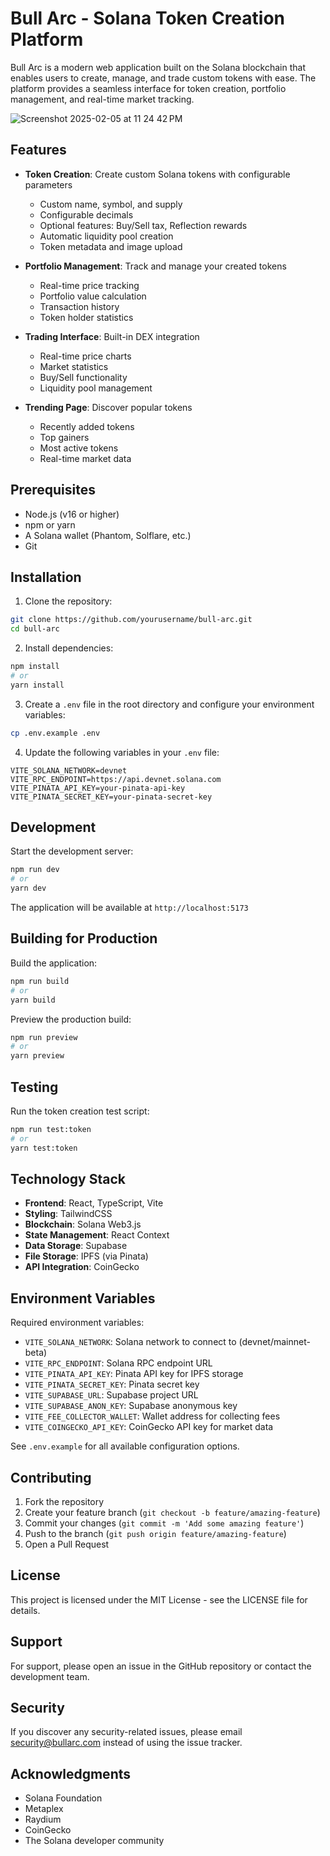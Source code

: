  # Bull Arc - Solana Token Creation Platform

Bull Arc is a modern web application built on the Solana blockchain that enables users to create, manage, and trade custom tokens with ease. The platform provides a seamless interface for token creation, portfolio management, and real-time market tracking.

![Screenshot 2025-02-05 at 11 24 42 PM](https://github.com/user-attachments/assets/44f5bd0d-f63f-4697-b6ef-6140676dc225)


## Features

- **Token Creation**: Create custom Solana tokens with configurable parameters
  - Custom name, symbol, and supply
  - Configurable decimals
  - Optional features: Buy/Sell tax, Reflection rewards
  - Automatic liquidity pool creation
  - Token metadata and image upload

- **Portfolio Management**: Track and manage your created tokens
  - Real-time price tracking
  - Portfolio value calculation
  - Transaction history
  - Token holder statistics

- **Trading Interface**: Built-in DEX integration
  - Real-time price charts
  - Market statistics
  - Buy/Sell functionality
  - Liquidity pool management

- **Trending Page**: Discover popular tokens
  - Recently added tokens
  - Top gainers
  - Most active tokens
  - Real-time market data

## Prerequisites

- Node.js (v16 or higher)
- npm or yarn
- A Solana wallet (Phantom, Solflare, etc.)
- Git

## Installation

1. Clone the repository:
```bash
git clone https://github.com/yourusername/bull-arc.git
cd bull-arc
```

2. Install dependencies:
```bash
npm install
# or
yarn install
```

3. Create a `.env` file in the root directory and configure your environment variables:
```bash
cp .env.example .env
```

4. Update the following variables in your `.env` file:
```
VITE_SOLANA_NETWORK=devnet
VITE_RPC_ENDPOINT=https://api.devnet.solana.com
VITE_PINATA_API_KEY=your-pinata-api-key
VITE_PINATA_SECRET_KEY=your-pinata-secret-key
```

## Development

Start the development server:
```bash
npm run dev
# or
yarn dev
```

The application will be available at `http://localhost:5173`

## Building for Production

Build the application:
```bash
npm run build
# or
yarn build
```

Preview the production build:
```bash
npm run preview
# or
yarn preview
```

## Testing

Run the token creation test script:
```bash
npm run test:token
# or
yarn test:token
```

## Technology Stack

- **Frontend**: React, TypeScript, Vite
- **Styling**: TailwindCSS
- **Blockchain**: Solana Web3.js
- **State Management**: React Context
- **Data Storage**: Supabase
- **File Storage**: IPFS (via Pinata)
- **API Integration**: CoinGecko

## Environment Variables

Required environment variables:

- `VITE_SOLANA_NETWORK`: Solana network to connect to (devnet/mainnet-beta)
- `VITE_RPC_ENDPOINT`: Solana RPC endpoint URL
- `VITE_PINATA_API_KEY`: Pinata API key for IPFS storage
- `VITE_PINATA_SECRET_KEY`: Pinata secret key
- `VITE_SUPABASE_URL`: Supabase project URL
- `VITE_SUPABASE_ANON_KEY`: Supabase anonymous key
- `VITE_FEE_COLLECTOR_WALLET`: Wallet address for collecting fees
- `VITE_COINGECKO_API_KEY`: CoinGecko API key for market data

See `.env.example` for all available configuration options.

## Contributing

1. Fork the repository
2. Create your feature branch (`git checkout -b feature/amazing-feature`)
3. Commit your changes (`git commit -m 'Add some amazing feature'`)
4. Push to the branch (`git push origin feature/amazing-feature`)
5. Open a Pull Request

## License

This project is licensed under the MIT License - see the LICENSE file for details.

## Support

For support, please open an issue in the GitHub repository or contact the development team.

## Security

If you discover any security-related issues, please email security@bullarc.com instead of using the issue tracker.

## Acknowledgments

- Solana Foundation
- Metaplex
- Raydium
- CoinGecko
- The Solana developer community
